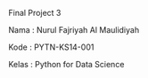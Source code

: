 Final Project 3

Nama : Nurul Fajriyah Al Maulidiyah

Kode : PYTN-KS14-001

Kelas : Python for Data Science